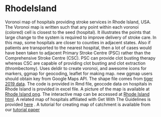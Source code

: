 # RhodeIsland
Voronoi map of hospitals providing stroke services in Rhode Island, USA. The Voronoi map is written such that any point within each voronoi (colored) cell is closest to the seed (hospital). It illustrates the points that large change to the system is required to improve delivery of stroke care. In this map, some hospitals are closer to counties in adjacent states. Also if patients are transported to the nearest hospital, then a lot of cases would have been taken to adjacent Primary Stroke Centre (PSC) rather than the Comprehensive Stroke Centre (CSC). PSC can provide clot busting therapy whereas CSC are capable of providing clot busting and clot extraction (thrombectomy). Uses deldir to create voronoi, and awesome icons for markers, ggmap for geocoding, leaflet for making map. new ggmap users should obtain key from Google Maps API. The shape file comes from [tiger 2019 data](https://www.census.gov/geographies/mapping-files/time-series/geo/tiger-line-file.html). The code is provided in Rmd file, geocode data on hospitals in Rhode Island is provided in excel file. A picture of the map is available at [Rhode Island png](./Rhode_state_awesomeicon.png). The interactive map can be accessed at [Rhode Island html](./Rhode_state_awesomeicon.html). A related map of hospitals affiliated with Get With The Guidelines is provided 
[here](https://gntem2.github.io/GWTG_Stroke_Hospitals/) . A tutorial for creating map of catchment is available from our [tutorial paper](https://richardbeare.github.io/GeospatialStroke/) 
